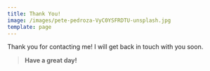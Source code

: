 ```yaml
---
title: Thank You!
image: /images/pete-pedroza-VyC0YSFRDTU-unsplash.jpg
template: page
---
```


Thank you for contacting me! I will get back in touch with you soon.

>**Have a great day!**